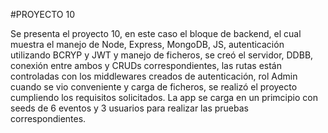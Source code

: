 #PROYECTO 10

Se presenta el proyecto 10, en este caso el bloque de backend, el cual muestra el manejo de Node, Express, MongoDB, JS, autenticación utilizando BCRYP y JWT y manejo de ficheros, se creó el servidor, DDBB, conexión entre ambos y CRUDs correspondientes, las rutas están controladas con los middlewares creados de autenticación, rol Admin cuando se vio conveniente y carga de ficheros, se realizó el proyecto cumpliendo los requisitos solicitados.
La app se carga en un primcipio con seeds de 6 eventos y 3 usuarios para realizar las pruebas correspondientes.
